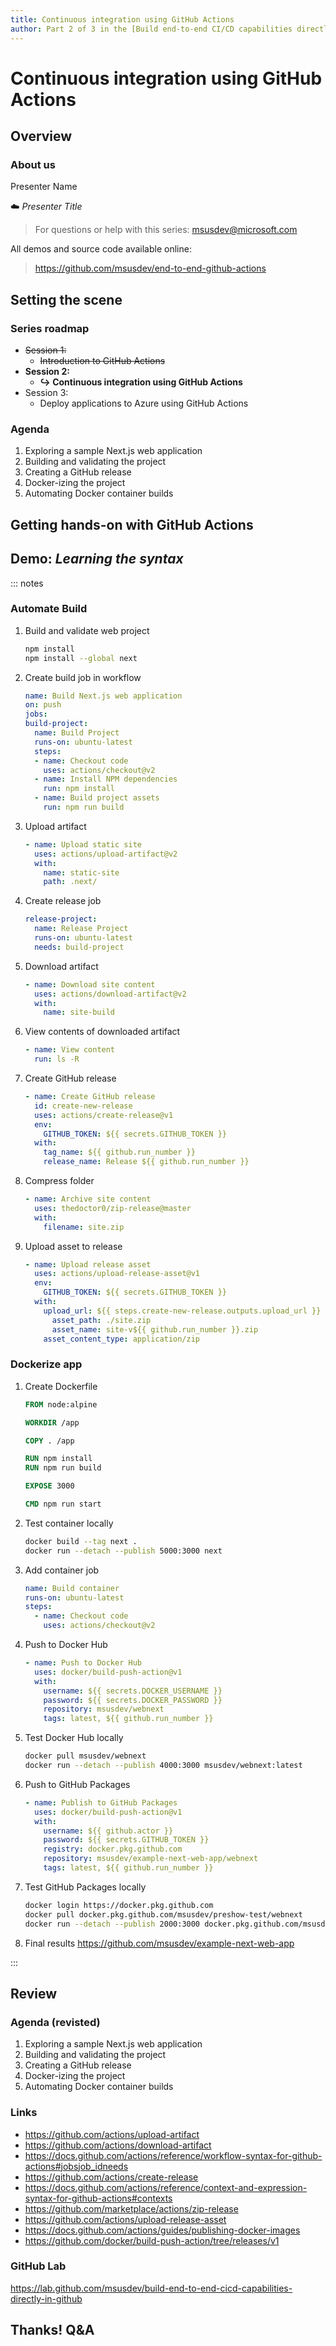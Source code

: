 ```yaml
---
title: Continuous integration using GitHub Actions
author: Part 2 of 3 in the [Build end-to-end CI/CD capabilities directly in GitHub](https://github.com/MSUSDEV/end-to-end-github-actions) series
---
```


# Continuous integration using GitHub Actions

## Overview

### About us

Presenter Name

☁️ *Presenter Title*

> For questions or help with this series: <msusdev@microsoft.com>

All demos and source code available online:

> <https://github.com/msusdev/end-to-end-github-actions>

## Setting the scene

### Series roadmap

* ~~Session 1:~~
  * ~~Introduction to GitHub Actions~~
* **Session 2:**
  * **↪️ Continuous integration using GitHub Actions**
* Session 3:
  * Deploy applications to Azure using GitHub Actions
  
### Agenda

1. Exploring a sample Next.js web application
1. Building and validating the project
1. Creating a GitHub release
1. Docker-izing the project
1. Automating Docker container builds

## Getting hands-on with GitHub Actions

## Demo: *Learning the syntax*

::: notes

### Automate Build

1. Build and validate web project

    ```sh
    npm install
    npm install --global next
    ```

1. Create build job in workflow

    ```yml
    name: Build Next.js web application
    on: push
    jobs:
    build-project:
      name: Build Project
      runs-on: ubuntu-latest
      steps:
      - name: Checkout code
        uses: actions/checkout@v2
      - name: Install NPM dependencies
        run: npm install
      - name: Build project assets
        run: npm run build
    ```

1. Upload artifact

    ```yml
    - name: Upload static site
      uses: actions/upload-artifact@v2
      with:
        name: static-site
        path: .next/
    ```

1. Create release job

    ```yml
    release-project:
      name: Release Project
      runs-on: ubuntu-latest
      needs: build-project
    ```

1. Download artifact

    ```yml
    - name: Download site content
      uses: actions/download-artifact@v2
      with:
        name: site-build
    ```

1. View contents of downloaded artifact

    ```yml
    - name: View content
      run: ls -R
    ```

1. Create GitHub release

    ```yml
    - name: Create GitHub release
      id: create-new-release
      uses: actions/create-release@v1
      env:
        GITHUB_TOKEN: ${{ secrets.GITHUB_TOKEN }}
      with:
        tag_name: ${{ github.run_number }}
        release_name: Release ${{ github.run_number }}
    ```

1. Compress folder

    ```yml
    - name: Archive site content
      uses: thedoctor0/zip-release@master
      with:
        filename: site.zip
    ```

1. Upload asset to release

    ```yml
    - name: Upload release asset
      uses: actions/upload-release-asset@v1
      env:
        GITHUB_TOKEN: ${{ secrets.GITHUB_TOKEN }}
      with:
        upload_url: ${{ steps.create-new-release.outputs.upload_url }}
          asset_path: ./site.zip
          asset_name: site-v${{ github.run_number }}.zip
        asset_content_type: application/zip
    ```

### Dockerize app

1. Create Dockerfile

    ```dockerfile
    FROM node:alpine

    WORKDIR /app

    COPY . /app

    RUN npm install
    RUN npm run build

    EXPOSE 3000

    CMD npm run start
    ```

1. Test container locally

    ```sh
    docker build --tag next .
    docker run --detach --publish 5000:3000 next
    ```

1. Add container job

    ```yml
    name: Build container
    runs-on: ubuntu-latest
    steps:
      - name: Checkout code
        uses: actions/checkout@v2
    ```

1. Push to Docker Hub

    ```yml
    - name: Push to Docker Hub
      uses: docker/build-push-action@v1
      with:
        username: ${{ secrets.DOCKER_USERNAME }}
        password: ${{ secrets.DOCKER_PASSWORD }}
        repository: msusdev/webnext
        tags: latest, ${{ github.run_number }}
    ```

1. Test Docker Hub locally

    ```sh
    docker pull msusdev/webnext
    docker run --detach --publish 4000:3000 msusdev/webnext:latest
    ```

1. Push to GitHub Packages

    ```yml
    - name: Publish to GitHub Packages
      uses: docker/build-push-action@v1
      with:
        username: ${{ github.actor }}
        password: ${{ secrets.GITHUB_TOKEN }}
        registry: docker.pkg.github.com
        repository: msusdev/example-next-web-app/webnext
        tags: latest, ${{ github.run_number }}
    ```

1. Test GitHub Packages locally

    ```sh
    docker login https://docker.pkg.github.com
    docker pull docker.pkg.github.com/msusdev/preshow-test/webnext
    docker run --detach --publish 2000:3000 docker.pkg.github.com/msusdev/preshow-test/webnext
    ```

1. Final results <https://github.com/msusdev/example-next-web-app>

:::

## Review

### Agenda (revisted)

1. Exploring a sample Next.js web application
1. Building and validating the project
1. Creating a GitHub release
1. Docker-izing the project
1. Automating Docker container builds

### Links

* <https://github.com/actions/upload-artifact>
* <https://github.com/actions/download-artifact>
* <https://docs.github.com/actions/reference/workflow-syntax-for-github-actions#jobsjob_idneeds>
* <https://github.com/actions/create-release>
* <https://docs.github.com/actions/reference/context-and-expression-syntax-for-github-actions#contexts>
* <https://github.com/marketplace/actions/zip-release>
* <https://github.com/actions/upload-release-asset>
* <https://docs.github.com/actions/guides/publishing-docker-images>
* <https://github.com/docker/build-push-action/tree/releases/v1>

### GitHub Lab

<https://lab.github.com/msusdev/build-end-to-end-cicd-capabilities-directly-in-github>

## Thanks! Q&A
